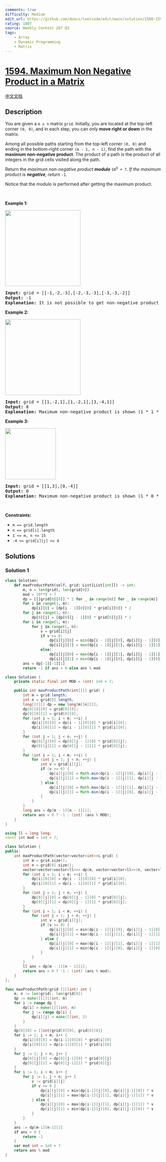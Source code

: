 ```yaml
---
comments: true
difficulty: Medium
edit_url: https://github.com/doocs/leetcode/edit/main/solution/1500-1599/1594.Maximum%20Non%20Negative%20Product%20in%20a%20Matrix/README_EN.md
rating: 1807
source: Weekly Contest 207 Q3
tags:
    - Array
    - Dynamic Programming
    - Matrix
---
```


<!-- problem:start -->

# [1594. Maximum Non Negative Product in a Matrix](https://leetcode.com/problems/maximum-non-negative-product-in-a-matrix)

[中文文档](/solution/1500-1599/1594.Maximum%20Non%20Negative%20Product%20in%20a%20Matrix/README.md)

## Description

<!-- description:start -->

<p>You are given a <code>m x n</code> matrix <code>grid</code>. Initially, you are located at the top-left corner <code>(0, 0)</code>, and in each step, you can only <strong>move right or down</strong> in the matrix.</p>

<p>Among all possible paths starting from the top-left corner <code>(0, 0)</code> and ending in the bottom-right corner <code>(m - 1, n - 1)</code>, find the path with the <strong>maximum non-negative product</strong>. The product of a path is the product of all integers in the grid cells visited along the path.</p>

<p>Return the <em>maximum non-negative product <strong>modulo</strong> </em><code>10<sup>9</sup> + 7</code>. <em>If the maximum product is <strong>negative</strong>, return </em><code>-1</code>.</p>

<p>Notice that the modulo is performed after getting the maximum product.</p>

<p>&nbsp;</p>
<p><strong class="example">Example 1:</strong></p>
<img alt="" src="https://fastly.jsdelivr.net/gh/doocs/leetcode@main/solution/1500-1599/1594.Maximum%20Non%20Negative%20Product%20in%20a%20Matrix/images/product1.jpg" style="width: 244px; height: 245px;" />
<pre>
<strong>Input:</strong> grid = [[-1,-2,-3],[-2,-3,-3],[-3,-3,-2]]
<strong>Output:</strong> -1
<strong>Explanation:</strong> It is not possible to get non-negative product in the path from (0, 0) to (2, 2), so return -1.
</pre>

<p><strong class="example">Example 2:</strong></p>
<img alt="" src="https://fastly.jsdelivr.net/gh/doocs/leetcode@main/solution/1500-1599/1594.Maximum%20Non%20Negative%20Product%20in%20a%20Matrix/images/product2.jpg" style="width: 244px; height: 245px;" />
<pre>
<strong>Input:</strong> grid = [[1,-2,1],[1,-2,1],[3,-4,1]]
<strong>Output:</strong> 8
<strong>Explanation:</strong> Maximum non-negative product is shown (1 * 1 * -2 * -4 * 1 = 8).
</pre>

<p><strong class="example">Example 3:</strong></p>
<img alt="" src="https://fastly.jsdelivr.net/gh/doocs/leetcode@main/solution/1500-1599/1594.Maximum%20Non%20Negative%20Product%20in%20a%20Matrix/images/product3.jpg" style="width: 164px; height: 165px;" />
<pre>
<strong>Input:</strong> grid = [[1,3],[0,-4]]
<strong>Output:</strong> 0
<strong>Explanation:</strong> Maximum non-negative product is shown (1 * 0 * -4 = 0).
</pre>

<p>&nbsp;</p>
<p><strong>Constraints:</strong></p>

<ul>
	<li><code>m == grid.length</code></li>
	<li><code>n == grid[i].length</code></li>
	<li><code>1 &lt;= m, n &lt;= 15</code></li>
	<li><code>-4 &lt;= grid[i][j] &lt;= 4</code></li>
</ul>

<!-- description:end -->

## Solutions

<!-- solution:start -->

### Solution 1

<!-- tabs:start -->

```python
class Solution:
    def maxProductPath(self, grid: List[List[int]]) -> int:
        m, n = len(grid), len(grid[0])
        mod = 10**9 + 7
        dp = [[[grid[0][0]] * 2 for _ in range(n)] for _ in range(m)]
        for i in range(1, m):
            dp[i][0] = [dp[i - 1][0][0] * grid[i][0]] * 2
        for j in range(1, n):
            dp[0][j] = [dp[0][j - 1][0] * grid[0][j]] * 2
        for i in range(1, m):
            for j in range(1, n):
                v = grid[i][j]
                if v >= 0:
                    dp[i][j][0] = min(dp[i - 1][j][0], dp[i][j - 1][0]) * v
                    dp[i][j][1] = max(dp[i - 1][j][1], dp[i][j - 1][1]) * v
                else:
                    dp[i][j][0] = max(dp[i - 1][j][1], dp[i][j - 1][1]) * v
                    dp[i][j][1] = min(dp[i - 1][j][0], dp[i][j - 1][0]) * v
        ans = dp[-1][-1][1]
        return -1 if ans < 0 else ans % mod
```

```java
class Solution {
    private static final int MOD = (int) 1e9 + 7;

    public int maxProductPath(int[][] grid) {
        int m = grid.length;
        int n = grid[0].length;
        long[][][] dp = new long[m][n][2];
        dp[0][0][0] = grid[0][0];
        dp[0][0][1] = grid[0][0];
        for (int i = 1; i < m; ++i) {
            dp[i][0][0] = dp[i - 1][0][0] * grid[i][0];
            dp[i][0][1] = dp[i - 1][0][1] * grid[i][0];
        }
        for (int j = 1; j < n; ++j) {
            dp[0][j][0] = dp[0][j - 1][0] * grid[0][j];
            dp[0][j][1] = dp[0][j - 1][1] * grid[0][j];
        }
        for (int i = 1; i < m; ++i) {
            for (int j = 1; j < n; ++j) {
                int v = grid[i][j];
                if (v >= 0) {
                    dp[i][j][0] = Math.min(dp[i - 1][j][0], dp[i][j - 1][0]) * v;
                    dp[i][j][1] = Math.max(dp[i - 1][j][1], dp[i][j - 1][1]) * v;
                } else {
                    dp[i][j][0] = Math.max(dp[i - 1][j][1], dp[i][j - 1][1]) * v;
                    dp[i][j][1] = Math.min(dp[i - 1][j][0], dp[i][j - 1][0]) * v;
                }
            }
        }
        long ans = dp[m - 1][n - 1][1];
        return ans < 0 ? -1 : (int) (ans % MOD);
    }
}
```

```cpp
using ll = long long;
const int mod = 1e9 + 7;

class Solution {
public:
    int maxProductPath(vector<vector<int>>& grid) {
        int m = grid.size();
        int n = grid[0].size();
        vector<vector<vector<ll>>> dp(m, vector<vector<ll>>(n, vector<ll>(2, grid[0][0])));
        for (int i = 1; i < m; ++i) {
            dp[i][0][0] = dp[i - 1][0][0] * grid[i][0];
            dp[i][0][1] = dp[i - 1][0][1] * grid[i][0];
        }
        for (int j = 1; j < n; ++j) {
            dp[0][j][0] = dp[0][j - 1][0] * grid[0][j];
            dp[0][j][1] = dp[0][j - 1][1] * grid[0][j];
        }
        for (int i = 1; i < m; ++i) {
            for (int j = 1; j < n; ++j) {
                int v = grid[i][j];
                if (v >= 0) {
                    dp[i][j][0] = min(dp[i - 1][j][0], dp[i][j - 1][0]) * v;
                    dp[i][j][1] = max(dp[i - 1][j][1], dp[i][j - 1][1]) * v;
                } else {
                    dp[i][j][0] = max(dp[i - 1][j][1], dp[i][j - 1][1]) * v;
                    dp[i][j][1] = min(dp[i - 1][j][0], dp[i][j - 1][0]) * v;
                }
            }
        }
        ll ans = dp[m - 1][n - 1][1];
        return ans < 0 ? -1 : (int) (ans % mod);
    }
};
```

```go
func maxProductPath(grid [][]int) int {
	m, n := len(grid), len(grid[0])
	dp := make([][][]int, m)
	for i := range dp {
		dp[i] = make([][]int, n)
		for j := range dp[i] {
			dp[i][j] = make([]int, 2)
		}
	}
	dp[0][0] = []int{grid[0][0], grid[0][0]}
	for i := 1; i < m; i++ {
		dp[i][0][0] = dp[i-1][0][0] * grid[i][0]
		dp[i][0][1] = dp[i-1][0][1] * grid[i][0]
	}
	for j := 1; j < n; j++ {
		dp[0][j][0] = dp[0][j-1][0] * grid[0][j]
		dp[0][j][1] = dp[0][j-1][1] * grid[0][j]
	}
	for i := 1; i < m; i++ {
		for j := 1; j < n; j++ {
			v := grid[i][j]
			if v >= 0 {
				dp[i][j][0] = min(dp[i-1][j][0], dp[i][j-1][0]) * v
				dp[i][j][1] = max(dp[i-1][j][1], dp[i][j-1][1]) * v
			} else {
				dp[i][j][0] = max(dp[i-1][j][1], dp[i][j-1][1]) * v
				dp[i][j][1] = min(dp[i-1][j][0], dp[i][j-1][0]) * v
			}
		}
	}
	ans := dp[m-1][n-1][1]
	if ans < 0 {
		return -1
	}
	var mod int = 1e9 + 7
	return ans % mod
}
```

<!-- tabs:end -->

<!-- solution:end -->

<!-- problem:end -->
